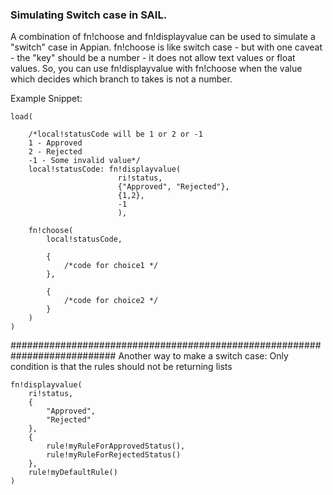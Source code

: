 ### Simulating Switch case in SAIL.

A combination of fn!choose and fn!displayvalue can be used to simulate a "switch" case in Appian. fn!choose is like switch case - but with one caveat - the "key" should be a number - it does not allow text values or float values. So, you can use fn!displayvalue with fn!choose when the value which decides which branch to takes is not a number.

Example Snippet:



	load(
	
		/*local!statusCode will be 1 or 2 or -1
		1 - Approved
		2 - Rejected
		-1 - Some invalid value*/
		local!statusCode: fn!displayvalue(
							ri!status,
							{"Approved", "Rejected"},
							{1,2},
							-1
							),
  
		fn!choose(
			local!statusCode,
		
			{
				/*code for choice1 */
			},
    
			{
				/*code for choice2 */
			}
		)
	)
 
 
###########################################################################
Another way to make a switch case:
Only condition is that the rules should not be returning lists

	fn!displayvalue(
		ri!status,
		{
			"Approved", 
			"Rejected"
		},
		{
			rule!myRuleForApprovedStatus(),
			rule!myRuleForRejectedStatus()
		},
		rule!myDefaultRule()
	)
